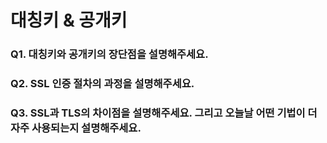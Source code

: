 # 대칭키 & 공개키
### Q1. 대칭키와 공개키의 장단점을 설명해주세요. 
### Q2. SSL 인증 절차의 과정을 설명해주세요. 
### Q3. SSL과 TLS의 차이점을 설명해주세요. 그리고 오늘날 어떤 기법이 더 자주 사용되는지 설명해주세요.